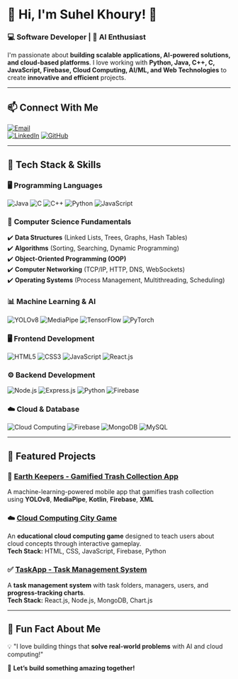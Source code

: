 # 👋 Hi, I'm Suhel Khoury! 🚀  

### 💻 Software Developer | 🧠 AI Enthusiast

I'm passionate about **building scalable applications, AI-powered solutions, and cloud-based platforms**. I love working with **Python, Java, C++, C, JavaScript, Firebase, Cloud Computing, AI/ML, and Web Technologies** to create **innovative and efficient** projects.

---

## 📫 **Connect With Me**  

[![Email](https://img.shields.io/badge/Email-D14836?style=for-the-badge&logo=gmail&logoColor=white)](mailto:suhelkhoury0@gmail.com)  
[![LinkedIn](https://img.shields.io/badge/LinkedIn-blue?style=for-the-badge&logo=linkedin)](https://www.linkedin.com/in/suhel-khoury-software/) 
[![GitHub](https://img.shields.io/badge/GitHub-181717?style=for-the-badge&logo=github)](https://github.com/Suhelkh0)  

---

## 🚀 **Tech Stack & Skills**  

### 🖥️ **Programming Languages**  
![Java](https://img.shields.io/badge/-Java-007396?style=flat-square&logo=java)
![C](https://img.shields.io/badge/-C-00599C?style=flat-square&logo=c)
![C++](https://img.shields.io/badge/-C++-00599C?style=flat-square&logo=c%2b%2b)
![Python](https://img.shields.io/badge/-Python-3776AB?style=flat-square&logo=python)
![JavaScript](https://img.shields.io/badge/-JavaScript-F7DF1E?style=flat-square&logo=javascript)

### 🔢 **Computer Science Fundamentals**  
✔️ **Data Structures** (Linked Lists, Trees, Graphs, Hash Tables)  
✔️ **Algorithms** (Sorting, Searching, Dynamic Programming)  
✔️ **Object-Oriented Programming (OOP)**  
✔️ **Computer Networking** (TCP/IP, HTTP, DNS, WebSockets)  
✔️ **Operating Systems** (Process Management, Multithreading, Scheduling) 

### 📊 **Machine Learning & AI**  
![YOLOv8](https://img.shields.io/badge/-YOLOv8-0A66C2?style=flat-square&logo=yolo)
![MediaPipe](https://img.shields.io/badge/-MediaPipe-FF5722?style=flat-square&logo=mediapipe)
![TensorFlow](https://img.shields.io/badge/-TensorFlow-FF6F00?style=flat-square&logo=tensorflow)
![PyTorch](https://img.shields.io/badge/-PyTorch-EE4C2C?style=flat-square&logo=pytorch)

### 🖥️ **Frontend Development**  
![HTML5](https://img.shields.io/badge/-HTML5-E34F26?style=flat-square&logo=html5&logoColor=white)
![CSS3](https://img.shields.io/badge/-CSS3-1572B6?style=flat-square&logo=css3)
![JavaScript](https://img.shields.io/badge/-JavaScript-F7DF1E?style=flat-square&logo=javascript)
![React.js](https://img.shields.io/badge/-React-61DAFB?style=flat-square&logo=react)

### ⚙️ **Backend Development**  
![Node.js](https://img.shields.io/badge/-Node.js-339933?style=flat-square&logo=node.js&logoColor=white)
![Express.js](https://img.shields.io/badge/-Express.js-000000?style=flat-square&logo=express&logoColor=white)
![Python](https://img.shields.io/badge/-Python-3776AB?style=flat-square&logo=python)
![Firebase](https://img.shields.io/badge/-Firebase-FFCA28?style=flat-square&logo=firebase)

### ☁️ **Cloud & Database**  
![Cloud Computing](https://img.shields.io/badge/-Cloud%20Computing-FF6F00?style=flat-square&logo=google-cloud)
![Firebase](https://img.shields.io/badge/-Firebase-FFCA28?style=flat-square&logo=firebase)
![MongoDB](https://img.shields.io/badge/-MongoDB-47A248?style=flat-square&logo=mongodb)
![MySQL](https://img.shields.io/badge/-MySQL-4479A1?style=flat-square&logo=mysql&logoColor=white)

---

## 📌 **Featured Projects**  

### 🚀 **[Earth Keepers - Gamified Trash Collection App](https://github.com/Suhelkh0/EarthKeepers)**
A machine-learning-powered mobile app that gamifies trash collection using **YOLOv8**, **MediaPipe**, **Kotlin**, **Firebase**, **XML**

### ☁️ **[Cloud Computing City Game](https://github.com/Suhelkh0/Cloud-Computing-City-Game)**
An **educational cloud computing game** designed to teach users about cloud concepts through interactive gameplay.  
**Tech Stack:** HTML, CSS, JavaScript, Firebase, Python  

### ✅ **[TaskApp - Task Management System](https://github.com/Suhelkh0/TaskApp)**
A **task management system** with task folders, managers, users, and **progress-tracking charts**.  
**Tech Stack:** React.js, Node.js, MongoDB, Chart.js  

---

## 🎯 **Fun Fact About Me**
💡 "I love building things that **solve real-world problems** with AI and cloud computing!"  

🚀 **Let’s build something amazing together!**  
